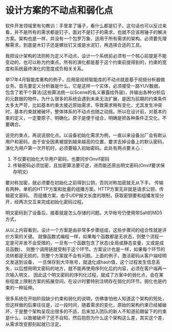 # 设计方案的不动点和弱化点

软件开发领域里有句教训：手里拿了锤子，看什么都是钉子。这句话也可以反过来看，并不是所有的需求都是钉子，面对不是钉子的需求，也就不应该用锤子的解决方案。架构也是一样，并没有一个包罗万象、适用于所有需求的架构。必须要先理解需求，到底是木钉子还是螺丝钉又或是水泥钉，再选择合适的工具。

我把设计架构的法则称为定义不动点，设计一个系统前必须有一个核心前提是不能变动的，也可以称为约束点。所有的演化都是基于这个约束前提得到的，约束的宽度和系统最终演化的宽度成负相关关系。

举17年4月智能库重构的例子，应用层视频智能库的不动点就是基于视频分析器做业务。首先要定义分析器是什么，它是这样一个实体，必须接受一路YUV数据，包含了若干个算法(这些算法统一以Scene的名义暴露给外层)，并输出各种分析后的元数据的物件。为什么很多的系统会遇到未来无法扩展，是因为前期的约束条件太多太严苛，比如基本约束太接近原始需求，导致需求稍有变化，尤其发生冲突时，基本约束就被破坏，整体体系的不动点也随之动摇。所以在设计前，对基本约束的定义，一定要原子、明确化。原子是便于组合，明确是把各种条件正交化，不要耦合。

说完约束点，再说说弱化点。以设备初始化需求为例，一直以来设备出厂会有默认用户和密码，由于安全因素被提到越来越高的位置，要求去掉设备上的默认密码，
演化为用户第一次开机时，必须要输入初始密码。此处有两点要关心：

1. 不仅要初始化大华用户密码，也要同步Onvif密码
2. 传输密码必须加密，且加密算法要可逆，进而能还原出明文密码(Onvif要求保存明文)

要对称加密，就必须要在初始化之前得到公钥，否则对称加密就无从下手。
传输有两种，单机的HTTP方案和批量的组播方案。HTTP方案无非就是请求公钥，传输密文密码。
而组播方案，由于UDP报文长度的限制，获取密钥要和组播发现分开，经两次交互来完成初始化密码过程。

明文密码到了设备后，接着就是怎么存储的问题。大华帐号仍使用带Salt的MD5方式，

从以上内容看到，设计一个方案是由非常多步骤组成，这些步骤间的组合性就是评价方案的关键。
就像函数式编程一样，如果每个函数都是无状态，则整个流程一定是可并发不会受限的，一旦有一个函数包含了状态(全局或静态变量，又或是成员函数)，
则整个调用链就受制于这个环节。方案设计也是一样，如果每个环节的流转都是无损的，则整个方案就不会有问题。上面的例子，激活密码从客户端经明文发送到设备，
一旦保存到大华账号，就退化成hash值，这个过程发生信息丢失，以后想用明文密码的地方，就不能再使用序列化后的内容，必须在客户端再一次输入明文，
因此这个明文密码的序列化过程，就成了方案中的弱化点，会在某些程度上限制方案的拓展空间，在设计时要特别注明存在弱化的环节。弱化也是约束的一种延伸。

很多系统在开始阶段缺少约束和弱化的说明，仿佛害怕他人知道这个架构的短处，但这样做的后果往往是，过一段时间，随着需求的变化，原始的架构约束已经被破坏，于是整个架构呈现出很多的不适，后来加入团队的新人不知道前期留下的约束是什么，以致被破坏了还不自知，然后抱怨为什么这个架构这么差，其实这个差，从需求改变那刻起就已注定。